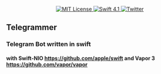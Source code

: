 
<p align="center">
    <a href="LICENSE">
        <img src="https://img.shields.io/github/license/givip/Telegrammer.svg" alt="MIT License">
    </a>
    <a href="https://swift.org">
        <img src="http://img.shields.io/badge/swift-4.1-brightgreen.svg" alt="Swift 4.1">
    </a>
    <a href="https://twitter.com/pataridzegivi">
        <img src="https://img.shields.io/twitter/url/http/shields.io.svg?style=social" alt="Twitter">
    </a>
</p>

## Telegrammer
### Telegram Bot written in swift
#### with Swift-NIO https://github.com/apple/swift and Vapor 3 https://github.com/vapor/vapor
